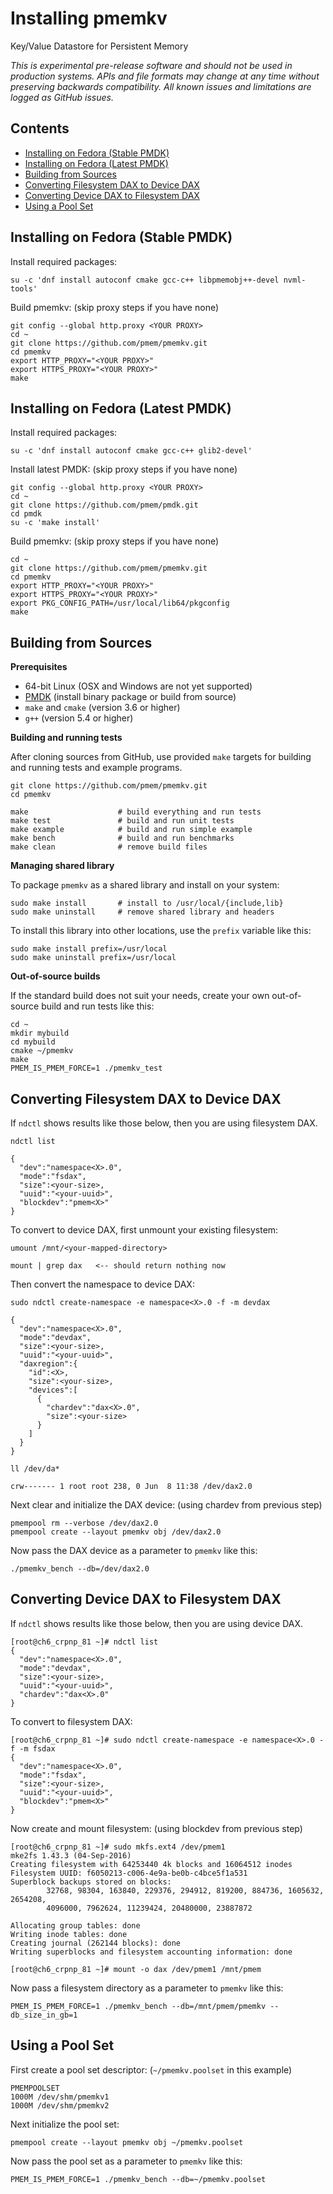 # Installing pmemkv
Key/Value Datastore for Persistent Memory

*This is experimental pre-release software and should not be used in
production systems. APIs and file formats may change at any time without
preserving backwards compatibility. All known issues and limitations
are logged as GitHub issues.*

Contents
--------

<ul>
<li><a href="#fedora_stable_pmdk">Installing on Fedora (Stable PMDK)</a></li>
<li><a href="#fedora_latest_pmdk">Installing on Fedora (Latest PMDK)</a></li>
<li><a href="#building_from_sources">Building from Sources</a></li>
<li><a href="#device_dax">Converting Filesystem DAX to Device DAX</a></li>
<li><a href="#filesystem_dax">Converting Device DAX to Filesystem DAX</a></li>
<li><a href="#pool_set">Using a Pool Set</a></li>
</ul>

<a name="fedora_stable_pmdk"></a>

Installing on Fedora (Stable PMDK)
----------------------------------

Install required packages:

```
su -c 'dnf install autoconf cmake gcc-c++ libpmemobj++-devel nvml-tools'
```

Build pmemkv: (skip proxy steps if you have none)

```
git config --global http.proxy <YOUR PROXY>
cd ~
git clone https://github.com/pmem/pmemkv.git
cd pmemkv
export HTTP_PROXY="<YOUR PROXY>"
export HTTPS_PROXY="<YOUR PROXY>"
make
```
<a name="fedora_latest_pmdk"></a>

Installing on Fedora (Latest PMDK)
----------------------------------

Install required packages:

```
su -c 'dnf install autoconf cmake gcc-c++ glib2-devel'
```

Install latest PMDK: (skip proxy steps if you have none)

```
git config --global http.proxy <YOUR PROXY>
cd ~
git clone https://github.com/pmem/pmdk.git
cd pmdk
su -c 'make install'
```

Build pmemkv: (skip proxy steps if you have none)

```
cd ~
git clone https://github.com/pmem/pmemkv.git
cd pmemkv
export HTTP_PROXY="<YOUR PROXY>"
export HTTPS_PROXY="<YOUR PROXY>"
export PKG_CONFIG_PATH=/usr/local/lib64/pkgconfig
make
```

<a name="building_from_sources"></a>

Building from Sources
---------------------

**Prerequisites**

* 64-bit Linux (OSX and Windows are not yet supported)
* [PMDK](https://github.com/pmem/pmdk) (install binary package or build from source)
* `make` and `cmake` (version 3.6 or higher)
* `g++` (version 5.4 or higher)

**Building and running tests**

After cloning sources from GitHub, use provided `make` targets for building and running
tests and example programs.

```
git clone https://github.com/pmem/pmemkv.git
cd pmemkv

make                    # build everything and run tests
make test               # build and run unit tests
make example            # build and run simple example
make bench              # build and run benchmarks
make clean              # remove build files
```

**Managing shared library**

To package `pmemkv` as a shared library and install on your system:
 
```
sudo make install       # install to /usr/local/{include,lib}
sudo make uninstall     # remove shared library and headers
```

To install this library into other locations, use the `prefix` variable like this:

```
sudo make install prefix=/usr/local
sudo make uninstall prefix=/usr/local
```

**Out-of-source builds**

If the standard build does not suit your needs, create your own
out-of-source build and run tests like this:

```
cd ~
mkdir mybuild
cd mybuild
cmake ~/pmemkv
make
PMEM_IS_PMEM_FORCE=1 ./pmemkv_test
```

<a name="device_dax"></a>

Converting Filesystem DAX to Device DAX
---------------------------------------

If `ndctl` shows results like those below, then you are using filesystem DAX.

```
ndctl list

{
  "dev":"namespace<X>.0",
  "mode":"fsdax",
  "size":<your-size>,
  "uuid":"<your-uuid>",
  "blockdev":"pmem<X>"
}
```

To convert to device DAX, first unmount your existing filesystem:

```
umount /mnt/<your-mapped-directory>

mount | grep dax   <-- should return nothing now
```

Then convert the namespace to device DAX:

```
sudo ndctl create-namespace -e namespace<X>.0 -f -m devdax

{
  "dev":"namespace<X>.0",
  "mode":"devdax",
  "size":<your-size>,
  "uuid":"<your-uuid>",
  "daxregion":{
    "id":<X>,
    "size":<your-size>,
    "devices":[
      {
        "chardev":"dax<X>.0",
        "size":<your-size>
      }
    ]
  }
}

ll /dev/da*

crw------- 1 root root 238, 0 Jun  8 11:38 /dev/dax2.0
```

Next clear and initialize the DAX device: (using chardev from previous step)

```
pmempool rm --verbose /dev/dax2.0
pmempool create --layout pmemkv obj /dev/dax2.0
```

Now pass the DAX device as a parameter to `pmemkv` like this:

```
./pmemkv_bench --db=/dev/dax2.0
```

<a name="filesystem_dax"></a>

Converting Device DAX to Filesystem DAX
---------------------------------------

If `ndctl` shows results like those below, then you are using device DAX.

```
[root@ch6_crpnp_81 ~]# ndctl list
{
  "dev":"namespace<X>.0",
  "mode":"devdax",
  "size":<your-size>,
  "uuid":"<your-uuid>",
  "chardev":"dax<X>.0"
}
```

To convert to filesystem DAX:

```
[root@ch6_crpnp_81 ~]# sudo ndctl create-namespace -e namespace<X>.0 -f -m fsdax
{
  "dev":"namespace<X>.0",
  "mode":"fsdax",
  "size":<your-size>,
  "uuid":"<your-uuid>",
  "blockdev":"pmem<X>"
}
```

Now create and mount filesystem: (using blockdev from previous step)

```
[root@ch6_crpnp_81 ~]# sudo mkfs.ext4 /dev/pmem1
mke2fs 1.43.3 (04-Sep-2016)
Creating filesystem with 64253440 4k blocks and 16064512 inodes
Filesystem UUID: f6050213-c006-4e9a-be0b-c4bce5f1a531
Superblock backups stored on blocks:
        32768, 98304, 163840, 229376, 294912, 819200, 884736, 1605632, 2654208,
        4096000, 7962624, 11239424, 20480000, 23887872

Allocating group tables: done
Writing inode tables: done
Creating journal (262144 blocks): done
Writing superblocks and filesystem accounting information: done

[root@ch6_crpnp_81 ~]# mount -o dax /dev/pmem1 /mnt/pmem
```

Now pass a filesystem directory as a parameter to `pmemkv` like this:

```
PMEM_IS_PMEM_FORCE=1 ./pmemkv_bench --db=/mnt/pmem/pmemkv --db_size_in_gb=1
```

<a name="pool_set"></a>

Using a Pool Set
----------------

First create a pool set descriptor:  (`~/pmemkv.poolset` in this example)

```
PMEMPOOLSET
1000M /dev/shm/pmemkv1
1000M /dev/shm/pmemkv2
```

Next initialize the pool set:

```
pmempool create --layout pmemkv obj ~/pmemkv.poolset
```

Now pass the pool set as a parameter to `pmemkv` like this:

```
PMEM_IS_PMEM_FORCE=1 ./pmemkv_bench --db=~/pmemkv.poolset
```
